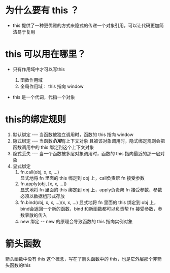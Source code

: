 # 为什么要有 this ？

- this 提供了一种更优雅的方式来隐式的传递一个对象引用，可以让代码更加简洁易于复用

# this 可以用在哪里？

- 只有作用域中才可以写this
    1. 函数作用域
    2. 全局作用域： this 指向 window

- this 是一个代词，代指一个对象

# this的绑定规则

1. 默认绑定 --- 当函数被独立调用时，函数的 this 指向 window
2. 隐式绑定 --- 当函数***引用***有上下文对象 且被该对象调用时，隐式绑定规则会把函数调用中的 this 绑定到这个上下文对象
3. 隐式丢失 --- 当一个函数被多层对象调用时，函数的 this 指向最近的那一层对象
4. 显式绑定
    1. fn.call(obj, x, x, ...)  
       显式地将 fn 里面的 this 绑定到 obj 上，call负责帮 fn 接受参数
    2. fn.apply(obj, [x, x, ...])  
       显式地将 fn 里面的 this 绑定到 obj 上，apply负责帮 fn 接受参数，参数必须以数据组形式存放
    3. fn.bind(obj, x, x, ...)(x, x, ...)
       显式地将 fn 里面的 this 绑定到 obj 上，bind会返回一个新的函数，bind 和新函数都可以负责帮 fn 接受参数，参数零散的传入
    4. new 绑定 -- new 的原理会导致函数的 this 指向实例对象

# 箭头函数

箭头函数中没有 this 这个概念，写在了箭头函数中的 this，也是它外层那个非箭头函数的this